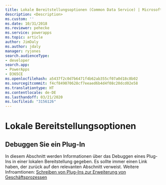 ```yaml
---
title: Lokale Bereitstellungsoptionen (Common Data Service) | Microsoft-Dokumentation
description: <Description>
ms.custom: ''
ms.date: 10/31/2018
ms.reviewer: pehecke
ms.service: powerapps
ms.topic: article
author: JimDaly
ms.author: jdaly
manager: ryjones
search.audienceType:
- developer
search.app:
- PowerApps
- D365CE
ms.openlocfilehash: a5437f2c0d7b6471f4b62ab355cf07a0d18c8b02
ms.sourcegitcommit: f4cf849070628cf7eeaed6b4d4f08c20dcd02e58
ms.translationtype: HT
ms.contentlocale: de-DE
ms.lasthandoff: 03/21/2020
ms.locfileid: "3156126"
---
```

# <a name="on-premises-deployment-options"></a>Lokale Bereitstellungsoptionen

<!-- 

TODO: This page and any links to it will not be published until an on-premises version of Common Data Service is released.


 -->

<!-- TODO: Replace the example below with real content -->
## <a name="debug-a-plug-in"></a>Debuggen Sie ein Plug-In

In diesem Abschnitt werden Informationen über das Debuggen eines Plug-Ins in einer lokalen Bereitstellung gegeben. Es sollte immer einen Link haben, der zurück auf den relevanten Abschnitt verweist. Weitere Infroamtionen: [Schreiben von Plug-Ins zur Erweiterung von Geschäftsprozessen](plug-ins.md)